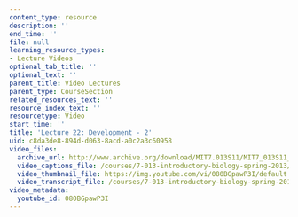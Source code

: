 ```yaml
---
content_type: resource
description: ''
end_time: ''
file: null
learning_resource_types:
- Lecture Videos
optional_tab_title: ''
optional_text: ''
parent_title: Video Lectures
parent_type: CourseSection
related_resources_text: ''
resource_index_text: ''
resourcetype: Video
start_time: ''
title: 'Lecture 22: Development - 2'
uid: c8da3de8-894d-d063-8acd-a0c2a3c60958
video_files:
  archive_url: http://www.archive.org/download/MIT7.013S11/MIT7_013S11_lec22_300k.mp4
  video_captions_file: /courses/7-013-introductory-biology-spring-2013/050f82fe5a615cb48fbe1992b23aa28c_080BGpawP3I.vtt
  video_thumbnail_file: https://img.youtube.com/vi/080BGpawP3I/default.jpg
  video_transcript_file: /courses/7-013-introductory-biology-spring-2013/bf62bd8dec96d4de587a1044addcd4e6_080BGpawP3I.pdf
video_metadata:
  youtube_id: 080BGpawP3I
---
```

